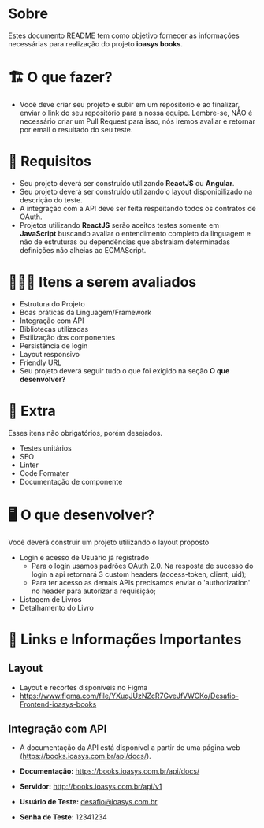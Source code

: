 # Sobre

Estes documento README tem como objetivo fornecer as informações necessárias para realização do projeto **ioasys books**.

# 🏗 O que fazer?

- Você deve criar seu projeto e subir em um repositório e ao finalizar, enviar o link do seu repositório para a nossa equipe. Lembre-se, NÃO é necessário criar um Pull Request para isso, nós iremos avaliar e retornar por email o resultado do seu teste.

# 🚨 Requisitos

- Seu projeto deverá ser construído utilizando **ReactJS** ou **Angular**.
- Seu projeto deverá ser construído utilizando o layout disponibilizado na descrição do teste.
- A integração com a API deve ser feita respeitando todos os contratos de OAuth.
- Projetos utilizando **ReactJS** serão aceitos testes somente em **JavaScript** buscando avaliar o entendimento completo da linguagem e não de estruturas ou dependências que abstraiam determinadas definições não alheias ao ECMAScript.

# 🕵🏻‍♂️ Itens a serem avaliados

- Estrutura do Projeto
- Boas práticas da Linguagem/Framework
- Integração com API
- Bibliotecas utilizadas
- Estilização dos componentes
- Persistência de login
- Layout responsivo
- Friendly URL
- Seu projeto deverá seguir tudo o que foi exigido na seção **O que desenvolver?**

# 🎁 Extra

Esses itens não obrigatórios, porém desejados.

- Testes unitários
- SEO
- Linter
- Code Formater
- Documentação de componente

# 🖥 O que desenvolver?

Você deverá construir um projeto utilizando o layout proposto

- Login e acesso de Usuário já registrado
  - Para o login usamos padrões OAuth 2.0. Na resposta de sucesso do login a api retornará 3 custom headers (access-token, client, uid);
  - Para ter acesso as demais APIs precisamos enviar o 'authorization' no header para autorizar a requisição;
- Listagem de Livros
- Detalhamento do Livro

# 🔗 Links e Informações Importantes

## Layout

- Layout e recortes disponíveis no Figma
- https://www.figma.com/file/YXuqJUzNZcR7GveJfVWCKo/Desafio-Frontend-ioasys-books

## Integração com API

- A documentação da API está disponível a partir de uma página web (https://books.ioasys.com.br/api/docs/).

- **Documentação:** https://books.ioasys.com.br/api/docs/
- **Servidor:** http://books.ioasys.com.br/api/v1
- **Usuário de Teste:** desafio@ioasys.com.br
- **Senha de Teste:** 12341234

